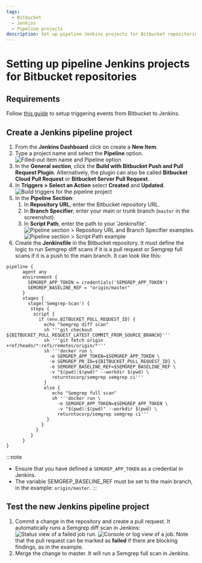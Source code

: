 ```yaml
---
tags:
  - Bitbucket
  - Jenkins
  - Pipeline projects
description: Set up pipeline Jenkins projects for Bitbucket repositories.
---
```


# Setting up pipeline Jenkins projects for Bitbucket repositories

## Requirements
Follow [this guide](https://semgrep.dev/docs/kb/semgrep-ci/bitbucket-triggering-events-to-jenkins/) to setup triggering events from Bitbucket to Jenkins.

## Create a Jenkins pipeline project

1. From the **Jenkins Dashboard** click on create a **New Item**.
1. Type a project name and select the **Pipeline** option.
![Filled-out item name and Pipeline option](/img/kb/bitbucket-jenkins-new.png)
1. In the **General section**, click the **<i class="fa-solid fa-square-check"></i> Build with Bitbucket Push and Pull Request Plugin**. Alternatively, the plugin can also be called **Bitbucket Cloud Pull Request** or **Bitbucket Server Pull Request**.
1. In **Triggers > Select an Action** select **Created** and **Updated**.
![Build triggers for the pipeline project](/img/kb/bitbucket-jenkins-events.png)
1. In the **Pipeline Section**:
    1. In **Repository URL**, enter the Bitbucket repository URL.
    1. In **Branch Specifier**, enter your main or trunk branch (`master` in the screenshot).
    1. In **Script Path**, enter the path to your 'Jenkinsfile'.
    ![Pipeline section > Repository URL and Branch Specifier examples.](/img/kb/bitbucket-jenkins-pipeline-section-1.png)
    ![Pipeline section > Script Path example](/img/kb/bitbucket-jenkins-pipeline-section-2.png)
1. Create the **Jenkinsfile** in the Bitbucket repository. It must define the logic to run Semgrep diff scans if it is a pull request or Semgrep full scans if it is a push to the main branch. It can look like this:
```
pipeline {
      agent any
      environment {
        SEMGREP_APP_TOKEN = credentials('SEMGREP_APP_TOKEN')
        SEMGREP_BASELINE_REF = "origin/master"
      }
      stages {
        stage('Semgrep-Scan') {
         steps {
          script {
            if (env.BITBUCKET_PULL_REQUEST_ID) {
              echo "Semgrep diff scan"
              sh '''git checkout ${BITBUCKET_PULL_REQUEST_LATEST_COMMIT_FROM_SOURCE_BRANCH}'''
              sh '''git fetch origin +ref/heads/*:refs/remotes/origin/*'''
              sh '''docker run \
                -e SEMGREP_APP_TOKEN=$SEMGREP_APP_TOKEN \
                -e SEMGREP_PR_ID=${BITBUCKET_PULL_REQUEST_ID} \
                -e SEMGREP_BASELINE_REF=$SEMGREP_BASELINE_REF \
                -v "$(pwd):$(pwd)" --workdir $(pwd) \
                 returntocorp/semgrep semgrep ci'''
              }
              else {
                 echo "Semgrep full scan"
                 sh '''docker run \
                   -e SEMGREP_APP_TOKEN=$SEMGREP_APP_TOKEN \
                   -v "$(pwd):$(pwd)" --workdir $(pwd) \
                   returntocorp/semgrep semgrep ci'''
               }
             }
           }
         }
      }
}
```

:::note
- Ensure that you have defined a `SEMGREP_APP_TOKEN` as a credential in Jenkins.
- The variable SEMGREP_BASELINE_REF must be set to the main branch, in the example: `origin/master`.
:::

## Test the new Jenkins pipeline project

1. Commit a change in the repository and create a pull request. It automatically runs a Semgrep diff scan in Jenkins:
![Status view of a failed job run.](/img/kb/bitbucket-jenkins-pullrequest-1.png)
![Console or log view of a job.](/img/kb/bitbucket-jenkins-pullrequest-2.png)
    Note that the pull request can be marked as **failed** if there are blocking findings, as in the example.
1. Merge the change to master. It will run a Semgrep full scan in Jenkins.



